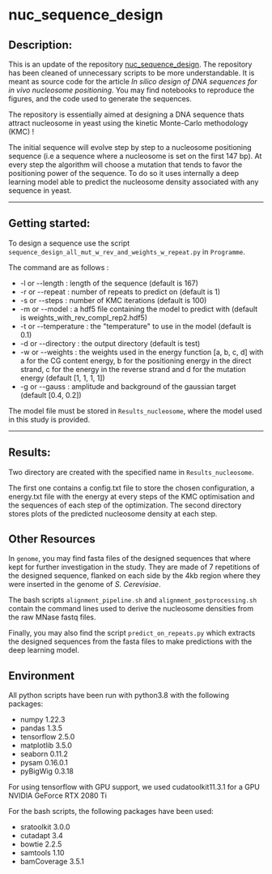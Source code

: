 # nuc_sequence_design

## Description:

This is an update of the repository [nuc_sequence_design](https://github.com/etirouthier/nuc_sequence_design). The repository has been cleaned of unnecessary scripts to be more understandable. It is meant as source code for the article *In silico design of DNA sequences for in vivo nucleosome positioning*. You may find notebooks to reproduce the figures, and the code used to generate the sequences.

The repository is essentially aimed at designing a DNA sequence thats attract nucleosome in yeast using the kinetic Monte-Carlo methodology (KMC) ! 

The initial sequence will evolve step by step to a nucleosome positioning sequence (i.e a sequence where a nucleosome is set on the first 147 bp). At every step the algorithm will choose a mutation that tends to favor the positioning power of the sequence. To do so it uses internally a deep learning model able to predict the nucleosome density associated with any sequence in yeast.

------------------


## Getting started:

To design a sequence use the script `sequence_design_all_mut_w_rev_and_weights_w_repeat.py` in `Programme`.

The command are as follows :
  - -l or --length : length of the sequence (default is 167)
  - -r or --repeat : number of repeats to predict on (default is 1)
  - -s or --steps : number of KMC iterations (default is 100)
  - -m or --model : a hdf5 file containing the model to predict with (default is weights_with_rev_compl_rep2.hdf5)
  - -t or --temperature : the "temperature" to use in the model (default is 0.1)
  - -d or --directory : the output directory (default is test)
  - -w or --weights : the weights used in the energy function [a, b, c, d] with a for the CG content energy, b for the positioning energy in the direct strand, c for the energy in the reverse strand and d for the mutation energy (default [1, 1, 1, 1])
  - -g or --gauss : amplitude and background of the gaussian target (default [0.4, 0.2])

The model file must be stored in `Results_nucleosome`, where the model used in this study is provided.

  ------------------


## Results:

Two directory are created with the specified name in `Results_nucleosome`.

The first one contains a config.txt file to store the chosen configuration, a energy.txt file with the energy at every steps of the KMC optimisation and the sequences of each step of the optimization. The second directory stores plots of the predicted nucleosome density at each step.


## Other Resources

In `genome`, you may find fasta files of the designed sequences that where kept for further investigation in the study. They are made of 7 repetitions of the designed sequence, flanked on each side by the 4kb region where they were inserted in the genome of *S. Cerevisiae*.

The bash scripts `alignment_pipeline.sh` and `alignment_postprocessing.sh` contain the command lines used to derive the nucleosome densities from the raw MNase fastq files.

Finally, you may also find the script `predict_on_repeats.py` which extracts the designed sequences from the fasta files to make predictions with the deep learning model.

## Environment
All python scripts have been run with python3.8 with the following packages:
- numpy 1.22.3
- pandas 1.3.5
- tensorflow 2.5.0
- matplotlib 3.5.0
- seaborn 0.11.2
- pysam 0.16.0.1
- pyBigWig 0.3.18

For using tensorflow with GPU support, we used cudatoolkit11.3.1 for a GPU NVIDIA GeForce RTX 2080 Ti

For the bash scripts, the following packages have been used:
- sratoolkit 3.0.0
- cutadapt 3.4
- bowtie 2.2.5
- samtools 1.10
- bamCoverage 3.5.1
